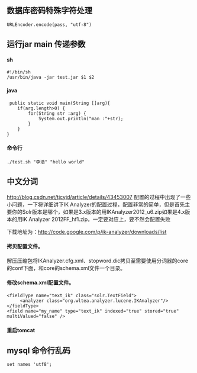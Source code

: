 ## 数据库密码特殊字符处理
	URLEncoder.encode(pass, "utf-8")

## 运行jar main 传递参数
#### sh
	#!/bin/sh
	/usr/bin/java -jar test.jar $1 $2	

#### java
	 public static void main(String []arg){
        if(arg.length>0) {
            for(String str :arg) {
                System.out.println("man :"+str);
            }
        }
    }

#### 命令行
	./test.sh "李浩" "hello world"

## 中文分词
http://blog.csdn.net/tjcyjd/article/details/43453007
配置的过程中出现了一些小问题，一下将详细讲下IK Analyzer的配置过程，配置非常的简单，但是首先主要你的Solr版本是哪个，如果是3.x版本的用IKAnalyzer2012_u6.zip如果是4.x版本的用IK Analyzer 2012FF_hf1.zip，一定要对应上，要不然会配置失败

下载地址为：http://code.google.com/p/ik-analyzer/downloads/list

#### 拷贝配置文件。
解压压缩包将IKAnalyzer.cfg.xml、stopword.dic拷贝至需要使用分词器的core的conf下面，和core的schema.xml文件一个目录。

#### 修改schema.xml配置文件。
	<fieldType name="text_ik" class="solr.TextField">     
	     <analyzer class="org.wltea.analyzer.lucene.IKAnalyzer"/>     
	</fieldType> 
	<field name="my_name" type="text_ik" indexed="true" stored="true" multiValued="false" />  
#### 重启tomcat



## mysql 命令行乱码
	set names 'utf8';






